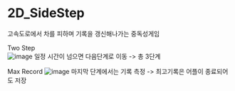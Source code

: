 # 2D_SideStep

고속도로에서 차를 피하며 기록을 갱신해나가는 중독성게임

Two Step  
![image](https://user-images.githubusercontent.com/48191157/71569136-47112b00-2b10-11ea-9cd0-6256898e5301.png)  일정 시간이 넘으면 다음단계로 이동   -> 총 3단계

Max Record 
![image](https://user-images.githubusercontent.com/48191157/71569163-82abf500-2b10-11ea-8e40-303a8ab98474.png)  마지막 단계에서는 기록 측정 -> 최고기록은 어플이 종료되어도 저장

